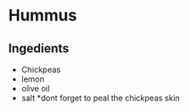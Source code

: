 # Hummus

## Ingedients

* Chickpeas
* lemon
* olive oil
* salt
*dont forget to peal the chickpeas skin
